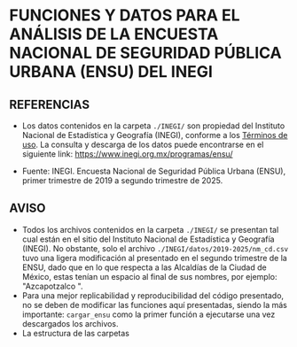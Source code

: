 # FUNCIONES Y DATOS PARA EL ANÁLISIS DE LA ENCUESTA NACIONAL DE SEGURIDAD PÚBLICA URBANA (ENSU) DEL INEGI

## REFERENCIAS

- Los datos contenidos en la carpeta `./INEGI/` son propiedad del Instituto Nacional de Estadística y Geografía (INEGI), conforme a los [Términos de uso](https://www.inegi.org.mx/inegi/terminos.html). La consulta y descarga de los datos puede encontrarse en el siguiente link: https://www.inegi.org.mx/programas/ensu/

- Fuente: INEGI. Encuesta Nacional de Seguridad Pública Urbana (ENSU), primer trimestre de 2019 a segundo trimestre de 2025.

## AVISO

- Todos los archivos contenidos en la carpeta `./INEGI/` se presentan tal cual están en el sitio del Instituto Nacional de Estadística y Geografía (INEGI). No obstante, solo el archivo `./INEGI/datos/2019-2025/nm_cd.csv` tuvo una ligera modificación al presentado en el segundo trimestre de la ENSU, dado que en lo que respecta a las Alcaldías de la Ciudad de México, estas tenían un espacio al final de sus nombres, por ejemplo: "Azcapotzalco ".
- Para una mejor replicabilidad y reproducibilidad del código presentado, no se deben de modificar las funciones aquí presentadas, siendo la más importante: `cargar_ensu` como la primer función a ejecutarse una vez descargados los archivos.
- La estructura de las carpetas 
